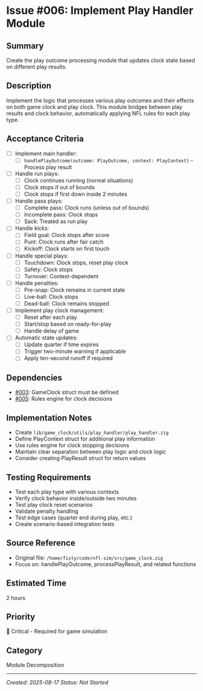 # Issue #006: Implement Play Handler Module

## Summary
Create the play outcome processing module that updates clock state based on different play results.

## Description
Implement the logic that processes various play outcomes and their effects on both game clock and play clock. This module bridges between play results and clock behavior, automatically applying NFL rules for each play type.

## Acceptance Criteria
- [ ] Implement main handler:
  - [ ] `handlePlayOutcome(outcome: PlayOutcome, context: PlayContext)` - Process play result
- [ ] Handle run plays:
  - [ ] Clock continues running (normal situations)
  - [ ] Clock stops if out of bounds
  - [ ] Clock stops if first down inside 2 minutes
- [ ] Handle pass plays:
  - [ ] Complete pass: Clock runs (unless out of bounds)
  - [ ] Incomplete pass: Clock stops
  - [ ] Sack: Treated as run play
- [ ] Handle kicks:
  - [ ] Field goal: Clock stops after score
  - [ ] Punt: Clock runs after fair catch
  - [ ] Kickoff: Clock starts on first touch
- [ ] Handle special plays:
  - [ ] Touchdown: Clock stops, reset play clock
  - [ ] Safety: Clock stops
  - [ ] Turnover: Context-dependent
- [ ] Handle penalties:
  - [ ] Pre-snap: Clock remains in current state
  - [ ] Live-ball: Clock stops
  - [ ] Dead-ball: Clock remains stopped
- [ ] Implement play clock management:
  - [ ] Reset after each play
  - [ ] Start/stop based on ready-for-play
  - [ ] Handle delay of game
- [ ] Automatic state updates:
  - [ ] Update quarter if time expires
  - [ ] Trigger two-minute warning if applicable
  - [ ] Apply ten-second runoff if required

## Dependencies
- [#003](003_extract_gameclock_struct.md): GameClock struct must be defined
- [#005](005_rules_engine_module.md): Rules engine for clock decisions

## Implementation Notes
- Create `lib/game_clock/utils/play_handler/play_handler.zig`
- Define PlayContext struct for additional play information
- Use rules engine for clock stopping decisions
- Maintain clear separation between play logic and clock logic
- Consider creating PlayResult struct for return values

## Testing Requirements
- Test each play type with various contexts
- Verify clock behavior inside/outside two minutes
- Test play clock reset scenarios
- Validate penalty handling
- Test edge cases (quarter end during play, etc.)
- Create scenario-based integration tests

## Source Reference
- Original file: `/home/fisty/code/nfl-sim/src/game_clock.zig`
- Focus on: handlePlayOutcome, processPlayResult, and related functions

## Estimated Time
2 hours

## Priority
🔴 Critical - Required for game simulation

## Category
Module Decomposition

---
*Created: 2025-08-17*
*Status: Not Started*